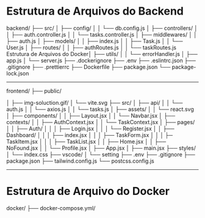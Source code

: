 # Estrutura de Arquivos do Backend

backend/
├── src/
│   ├── config/
│   │   └── db.config.js
│   ├── controllers/
│   │   ├── auth.controller.js
│   │   └── tasks.controller.js
│   ├── middlewares/
│   │   ├── auth.js
│   ├── models/
│   │   ├── index.js
│   │   ├── Task.js
│   │   └── User.js
│   ├── routes/
│   │   ├── authRoutes.js
│   │   └── taskRoutes.js
Estrutura de Arquivos do Docker│   ├── utils/
│   │   └── errorHandler.js
│   ├── app.js
│   └── server.js
├── .dockerignore
├── .env
├── .eslintrc.json
├── .gitignore
├── .prettierrc
├── Dockerfile
├── package.json
└── package-lock.json

--------------------

frontend/
├── public/

│   ├── img-soluction.gif/
│   └── vite.svg
├── src/
│   ├── api/
│   │   └── auth.js
│   │   └── axios.js
│   │   └── tasks.js
│   ├── assets/
│   │   └── react.svg
│   ├── components/
│   │   ├── Layout.jsx
│   │   └── Navbar.jsx
│   ├── contexts/
│   │   ├── AuthContext.jsx
│   │   └── TaskContext.jsx
│   ├── pages/
│   │   ├── Auth/
│   │   │   ├── Login.jsx
│   │   │   └── Register.jsx
│   │   ├── Dashboard/
│   │   │   ├── index.jsx
│   │   │   ├── TaskForm.jsx
│   │   │   ├─  TaskItem.jsx 
│   │   │   ├── TaskList.jsx
│   │   ├── Home.jsx
│   │   ├── NoFound.jsx
│   │   └── Profile.jsx
│   ├── App.jsx
│   ├── main.jsx
├── styles/
│   └── index.css
├── vscode/
│   └── setting
├── .env
├── .gitignore
├── package.json
├── tailwind.config.js
└── postcss.config.js

------------------

# Estrutura de Arquivo do Docker

docker/
├── docker-compose.yml/
